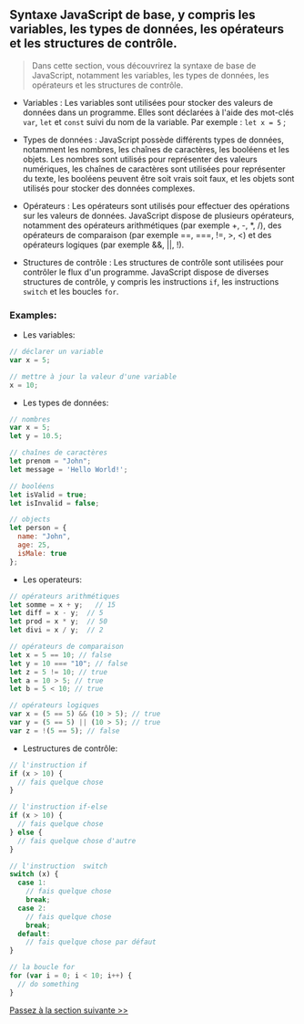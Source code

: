 ## Syntaxe JavaScript de base, y compris les variables, les types de données, les opérateurs et les structures de contrôle.

> Dans cette section, vous découvrirez la syntaxe de base de JavaScript, notamment les variables, les types de données, les opérateurs et les structures de contrôle.

- Variables : Les variables sont utilisées pour stocker des valeurs de données dans un programme. Elles sont déclarées à l'aide des mot-clés `var`, `let` et `const` suivi du nom de la variable. Par exemple : `let x = 5` ;

- Types de données : JavaScript possède différents types de données, notamment les nombres, les chaînes de caractères, les booléens et les objets. Les nombres sont utilisés pour représenter des valeurs numériques, les chaînes de caractères sont utilisées pour représenter du texte, les booléens peuvent être soit vrais soit faux, et les objets sont utilisés pour stocker des données complexes.

- Opérateurs : Les opérateurs sont utilisés pour effectuer des opérations sur les valeurs de données. JavaScript dispose de plusieurs opérateurs, notamment des opérateurs arithmétiques (par exemple +, -, *, /), des opérateurs de comparaison (par exemple ==, ===, !=, >, <) et des opérateurs logiques (par exemple &&, ||, !).

- Structures de contrôle : Les structures de contrôle sont utilisées pour contrôler le flux d'un programme. JavaScript dispose de diverses structures de contrôle, y compris les instructions `if`, les instructions `switch` et les boucles `for`.

### Examples:

- Les variables:

```Javascript
// déclarer un variable
var x = 5;

// mettre à jour la valeur d'une variable
x = 10;
```

- Les types de données:

```Javascript
// nombres
var x = 5;
let y = 10.5;

// chaînes de caractères
let prenom = "John";
let message = 'Hello World!';

// booléens
let isValid = true;
let isInvalid = false;

// objects
let person = {
  name: "John",
  age: 25,
  isMale: true
};
```

- Les operateurs:

```Javascript
// opérateurs arithmétiques
let somme = x + y;   // 15
let diff = x - y;  // 5
let prod = x * y;  // 50
let divi = x / y;  // 2

// opérateurs de comparaison
let x = 5 == 10; // false
let y = 10 === "10"; // false
let z = 5 != 10; // true
let a = 10 > 5; // true
let b = 5 < 10; // true

// opérateurs logiques
var x = (5 == 5) && (10 > 5); // true
var y = (5 == 5) || (10 > 5); // true
var z = !(5 == 5); // false
```

- Lestructures de contrôle:

```Javascript
// l'instruction if
if (x > 10) {
  // fais quelque chose
}

// l'instruction if-else
if (x > 10) {
  // fais quelque chose
} else {
  // fais quelque chose d'autre
}

// l'instruction  switch
switch (x) {
  case 1:
    // fais quelque chose
    break;
  case 2:
    // fais quelque chose
    break;
  default:
    // fais quelque chose par défaut
}

// la boucle for
for (var i = 0; i < 10; i++) {
  // do something
}
```

[Passez à la section suivante >>](https://github.com/Le-BootCamp-Grow/supports-de-cours/blob/main/notes-de-cours/niveau-d-entree/developpeur-web/semaine_1_jour_3/3_fonctions_objects_tab.md)